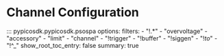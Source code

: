 <!-- Copyright (C) 2018-2022 Pico Technology Ltd. See LICENSE file for terms. -->
# Channel Configuration

::: pypicosdk.pypicosdk.psospa
    options:
        filters:
        - "!.*"
        - "overvoltage"
        - "accessory"
        - "limit"
        - "channel"
        - "!trigger"
        - "!buffer"
        - "!siggen"
        - "!_to_"
        - "!^_"
        show_root_toc_entry: false
        summary: true